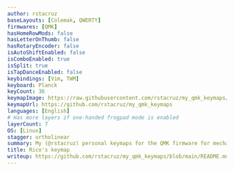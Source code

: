 ```yaml
---
author: rstacruz
baseLayouts: [Colemak, QWERTY]
firmwares: [QMK]
hasHomeRowMods: false
hasLetterOnThumb: false
hasRotaryEncoder: false
isAutoShiftEnabled: false
isComboEnabled: true
isSplit: true
isTapDanceEnabled: false
keybindings: [Vim, TWM]
keyboard: Planck
keyCount: 36
keymapImage: https://raw.githubusercontent.com/rstacruz/my_qmk_keymaps/main/preview.png
keymapUrl: https://github.com/rstacruz/my_qmk_keymaps
languages: [English]
# Has more layers if one-handed frogpad mode is enabled
layerCount: 7
OS: [Linux]
stagger: ortholinear
summary: My (@rstacruz) personal keymaps for the QMK firmware for mechanical keyboards. 
title: Rico's keymap
writeup: https://github.com/rstacruz/my_qmk_keymaps/blob/main/README.md
---
```

